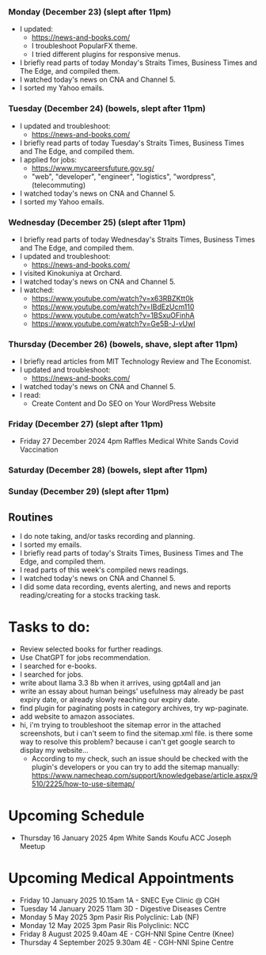### Monday (December 23) (slept after 11pm)
- I updated:
    - https://news-and-books.com/
    - I troubleshoot PopularFX theme.
    - I tried different plugins for responsive menus.
- I briefly read parts of today Monday's Straits Times, Business Times and The Edge, and compiled them.
- I watched today's news on CNA and Channel 5.
- I sorted my Yahoo emails.

### Tuesday (December 24) (bowels, slept after 11pm)
- I updated and troubleshoot:
    - https://news-and-books.com/
- I briefly read parts of today Tuesday's Straits Times, Business Times and The Edge, and compiled them.
- I applied for jobs:
    - https://www.mycareersfuture.gov.sg/
    - "web", "developer", "engineer", "logistics", "wordpress", (telecommuting)
- I watched today's news on CNA and Channel 5.
- I sorted my Yahoo emails.

### Wednesday (December 25) (slept after 11pm)
- I briefly read parts of today Wednesday's Straits Times, Business Times and The Edge, and compiled them.
- I updated and troubleshoot:
    - https://news-and-books.com/
- I visited Kinokuniya at Orchard.
- I watched today's news on CNA and Channel 5.
- I watched:
    - https://www.youtube.com/watch?v=x63RBZKtt0k
    - https://www.youtube.com/watch?v=IBdEzUcm110
    - https://www.youtube.com/watch?v=1BSxuOFinhA
    - https://www.youtube.com/watch?v=Ge5B-J-vUwI

### Thursday (December 26) (bowels, shave, slept after 11pm)
- I briefly read articles from MIT Technology Review and The Economist.
- I updated and troubleshoot:
    - https://news-and-books.com/
- I watched today's news on CNA and Channel 5.
- I read:
    - Create Content and Do SEO on Your WordPress Website

### Friday (December 27) (slept after 11pm)
- Friday 27 December 2024 4pm Raffles Medical White Sands Covid Vaccination


### Saturday (December 28) (bowels, slept after 11pm)


### Sunday (December 29) (slept after 11pm)



## Routines
- I do note taking, and/or tasks recording and planning.
- I sorted my emails.
- I briefly read parts of today's Straits Times, Business Times and The Edge, and compiled them.
- I read parts of this week's compiled news readings.
- I watched today's news on CNA and Channel 5.
- I did some data recording, events alerting, and news and reports reading/creating for a stocks tracking task.

# Tasks to do:
- Review selected books for further readings.
- Use ChatGPT for jobs recommendation.
- I searched for e-books.
- I searched for jobs.
- write about llama 3.3 8b when it arrives, using gpt4all and jan
- write an essay about human beings' usefulness may already be past expiry date, or already slowly reaching our expiry date.
- find plugin for paginating posts in category archives, try wp-paginate.
- add website to amazon associates.
- hi, i'm trying to troubleshoot the sitemap error in the attached screenshots, but i can't seem to find the sitemap.xml file. is there some way to resolve this problem? because i can't get google search to display my website...
    - According to my check, such an issue should be checked with the plugin's developers or you can try to add the sitemap manually: https://www.namecheap.com/support/knowledgebase/article.aspx/9510/2225/how-to-use-sitemap/

# Upcoming Schedule
- Thursday 16 January 2025 4pm White Sands Koufu ACC Joseph Meetup

# Upcoming Medical Appointments
- Friday 10 January 2025 10.15am 1A - SNEC Eye Clinic @ CGH
- Tuesday 14 January 2025 11am 3D - Digestive Diseases Centre
- Monday 5 May 2025 3pm Pasir Ris Polyclinic: Lab (NF)
- Monday 12 May 2025 3pm Pasir Ris Polyclinic: NCC
- Friday 8 August 2025 9.40am 4E - CGH-NNI Spine Centre (Knee)
- Thursday 4 September 2025 9.30am 4E - CGH-NNI Spine Centre

